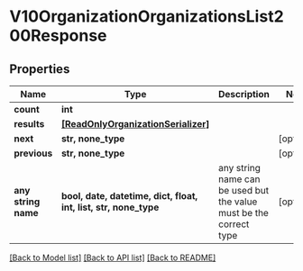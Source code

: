 # V10OrganizationOrganizationsList200Response


## Properties
Name | Type | Description | Notes
------------ | ------------- | ------------- | -------------
**count** | **int** |  | 
**results** | [**[ReadOnlyOrganizationSerializer]**](ReadOnlyOrganizationSerializer.md) |  | 
**next** | **str, none_type** |  | [optional] 
**previous** | **str, none_type** |  | [optional] 
**any string name** | **bool, date, datetime, dict, float, int, list, str, none_type** | any string name can be used but the value must be the correct type | [optional]

[[Back to Model list]](../README.md#documentation-for-models) [[Back to API list]](../README.md#documentation-for-api-endpoints) [[Back to README]](../README.md)


